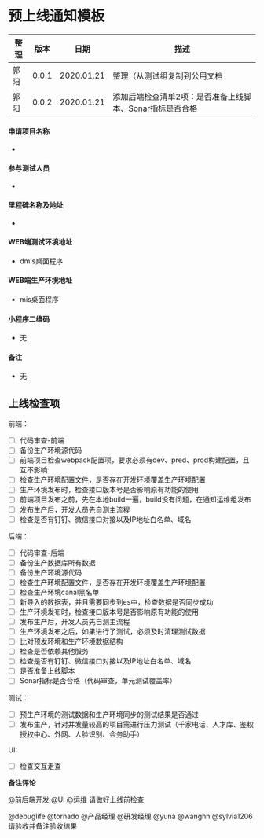 # 预上线通知模板

| 整理 | 版本 | 日期       | 描述                                      |
| ---- | ---- | ---------- | ----------------------------------------- |
| 郭阳 | 0.0.1  |2020.01.21| 整理（从测试组复制到公用文档 |
| 郭阳 | 0.0.2  |2020.01.21| 添加后端检查清单2项：是否准备上线脚本、Sonar指标是否合格 |

#### 申请项目名称
- 

#### 参与测试人员
- 

#### 里程碑名称及地址
- 

#### WEB端测试环境地址
- dmis桌面程序

#### WEB端生产环境地址
- mis桌面程序

#### 小程序二维码
- 无

#### 备注
- 无

## 上线检查项

前端：

- [ ] 代码审查-前端
- [ ] 备份生产环境源代码
- [ ] 前端项目检查webpack配置项，要求必须有dev、pred、prod构建配置，且互不影响
- [ ] 检查生产环境配置文件，是否存在开发环境覆盖生产环境配置
- [ ] 生产环境发布时，检查接口版本号是否影响原有功能的使用
- [ ] 前端项目发布之前，先在本地build一遍，build没有问题，在通知运维组发布
- [ ] 发布生产后，开发人员先自测主流程
- [ ] 检查是否有钉钉、微信接口对接以及IP地址白名单、域名

后端：
- [ ] 代码审查-后端
- [ ] 备份生产数据库所有数据
- [ ] 备份生产环境源代码
- [ ] 检查生产环境配置文件，是否存在开发环境覆盖生产环境配置
- [ ] 检查生产环境canal黑名单
- [ ] 新导入的数据表，并且需要同步到es中，检查数据是否同步成功
- [ ] 生产环境发布时，检查接口版本号是否影响原有功能的使用
- [ ] 发布生产后，开发人员先自测主流程
- [ ] 生产环境发布之后，如果进行了测试，必须及时清理测试数据
- [ ] 比对预发环境和生产环境数据结构
- [ ] 检查是否依赖其他服务
- [ ] 检查是否有钉钉、微信接口对接以及IP地址白名单、域名
- [ ] 是否准备上线脚本
- [ ] Sonar指标是否合格（代码审查，单元测试覆盖率）

测试：
- [ ] 预生产环境的测试数据和生产环境同步的测试结果是否通过
- [ ] 发布生产，针对并发量较高的项目需进行压力测试（千家电话、人才库、鉴权授权中心、外网、人脸识别、会务助手）

UI:
- [ ] 检查交互走查



**备注评论**

@前后端开发 @UI @运维  请做好上线前检查

@debuglife @tornado @产品经理 @研发经理  @yuna  @wangnn @sylvia1206   请验收并备注验收结果